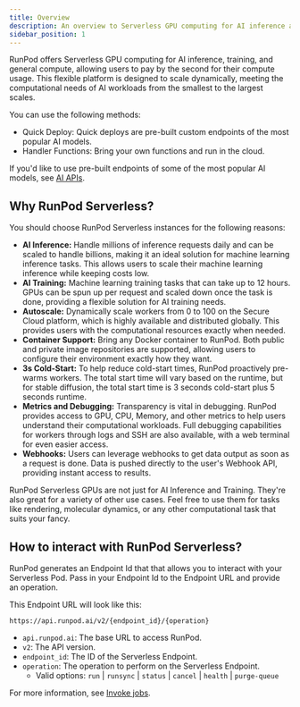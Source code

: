 ```yaml
---
title: Overview
description: An overview to Serverless GPU computing for AI inference and training.
sidebar_position: 1
---
```


RunPod offers Serverless GPU computing for AI inference, training, and general compute, allowing users to pay by the second for their compute usage.
This flexible platform is designed to scale dynamically, meeting the computational needs of AI workloads from the smallest to the largest scales.

You can use the following methods:

- Quick Deploy: Quick deploys are pre-built custom endpoints of the most popular AI models.
- Handler Functions: Bring your own functions and run in the cloud.

If you'd like to use pre-built endpoints of some of the most popular AI models, see [AI APIs](/ai-apis).

## Why RunPod Serverless?

You should choose RunPod Serverless instances for the following reasons:

- **AI Inference:** Handle millions of inference requests daily and can be scaled to handle billions, making it an ideal solution for machine learning inference tasks. This allows users to scale their machine learning inference while keeping costs low.
- **AI Training:** Machine learning training tasks that can take up to 12 hours. GPUs can be spun up per request and scaled down once the task is done, providing a flexible solution for AI training needs.
- **Autoscale:** Dynamically scale workers from 0 to 100 on the Secure Cloud platform, which is highly available and distributed globally. This provides users with the computational resources exactly when needed.
- **Container Support:** Bring any Docker container to RunPod. Both public and private image repositories are supported, allowing users to configure their environment exactly how they want.
- **3s Cold-Start:** To help reduce cold-start times, RunPod proactively pre-warms workers. The total start time will vary based on the runtime, but for stable diffusion, the total start time is 3 seconds cold-start plus 5 seconds runtime.
- **Metrics and Debugging:** Transparency is vital in debugging. RunPod provides access to GPU, CPU, Memory, and other metrics to help users understand their computational workloads. Full debugging capabilities for workers through logs and SSH are also available, with a web terminal for even easier access.
- **Webhooks:** Users can leverage webhooks to get data output as soon as a request is done. Data is pushed directly to the user's Webhook API, providing instant access to results.

RunPod Serverless GPUs are not just for AI Inference and Training. They're also great for a variety of other use cases. Feel free to use them for tasks like rendering, molecular dynamics, or any other computational task that suits your fancy.

## How to interact with RunPod Serverless?

RunPod generates an Endpoint Id that that allows you to interact with your Serverless Pod.
Pass in your Endpoint Id to the Endpoint URL and provide an operation.

This Endpoint URL will look like this:

```text
https://api.runpod.ai/v2/{endpoint_id}/{operation}
```

- `api.runpod.ai`: The base URL to access RunPod.
- `v2`: The API version.
- `endpoint_id`: The ID of the Serverless Endpoint.
- `operation`: The operation to perform on the Serverless Endpoint.
  - Valid options: `run` | `runsync` | `status` | `cancel` | `health` | `purge-queue`

For more information, see [Invoke jobs](/serverless/endpoints/job-operations).

<!--
### Endpoints

A Serverless Endpoint provides the REST API endpoint that serves your application.
You can create multiple endpoints for your application, each with its own configuration.

### Serverless handlers

Serverless handlers are the core of the Serverless platform.
They are the code that is executed when a request is made to a Serverless endpoint.
Handlers are written in Python and can be used to run any code that can be run in a Docker container.
-->
